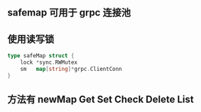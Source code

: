 ## safemap 可用于 grpc 连接池
## 使用读写锁
```go
type safeMap struct {
	lock *sync.RWMutex
	sm   map[string]*grpc.ClientConn
}
```
## 方法有 newMap Get Set Check Delete List
